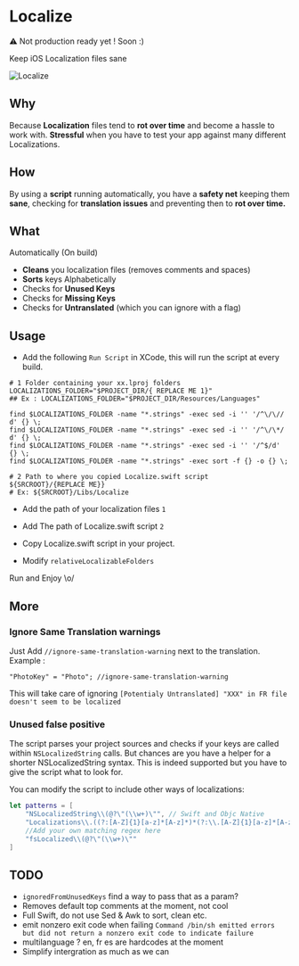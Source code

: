 # Localize

⚠️ Not production ready yet ! Soon :)

Keep iOS Localization files sane

![Localize](https://raw.githubusercontent.com/s4cha/Localize/master/xcodeScreenshot.png)


## Why
Because **Localization** files tend to **rot over time** and become a hassle to work with. **Stressful** when you have to test your app against many different Localizations.

## How
By using a **script** running automatically, you have a **safety net** keeping them **sane**, checking for **translation issues** and preventing then to **rot over time.**

## What

Automatically (On build)
  - **Cleans** you localization files (removes comments and spaces)
  - **Sorts** keys Alphabetically
  - Checks for **Unused Keys**
  - Checks for **Missing Keys**
  - Checks for **Untranslated** (which you can ignore with a flag)

## Usage

- Add the following `Run Script` in XCode, this will run the script at every build.

```shell
# 1 Folder containing your xx.lproj folders
LOCALIZATIONS_FOLDER="$PROJECT_DIR/{ REPLACE ME 1}"
## Ex : LOCALIZATIONS_FOLDER="$PROJECT_DIR/Resources/Languages"

find $LOCALIZATIONS_FOLDER -name "*.strings" -exec sed -i '' '/^\/\// d' {} \;
find $LOCALIZATIONS_FOLDER -name "*.strings" -exec sed -i '' '/^\/\*/ d' {} \;
find $LOCALIZATIONS_FOLDER -name "*.strings" -exec sed -i '' '/^$/d' {} \;
find $LOCALIZATIONS_FOLDER -name "*.strings" -exec sort -f {} -o {} \;

# 2 Path to where you copied Localize.swift script
${SRCROOT}/{REPLACE ME}}
# Ex: ${SRCROOT}/Libs/Localize

```

- Add the path of your localization files `1`
- Add The path of Localize.swift script `2`

- Copy Localize.swift script in your project.
- Modify `relativeLocalizableFolders`

Run and Enjoy \o/

## More

### Ignore Same Translation warnings
Just Add `//ignore-same-translation-warning` next to the translation.
Example :
```
"PhotoKey" = "Photo"; //ignore-same-translation-warning
```
This will take care of ignoring `[Potentialy Untranslated] "XXX" in FR file doesn't seem to be localized`

### Unused false positive
The script parses your project sources and checks if your keys are called within `NSLocalizedString` calls.
But chances are you have a helper for a shorter NSLocalizedString syntax.
This is indeed supported but you have to give the script what to look for.

You can modify the script to include other ways of localizations:

```swift
let patterns = [
    "NSLocalizedString\\(@?\"(\\w+)\"", // Swift and Objc Native
    "Localizations\\.((?:[A-Z]{1}[a-z]*[A-z]*)*(?:\\.[A-Z]{1}[a-z]*[A-z]*)*)", // Laurine Calls
    //Add your own matching regex here
    "fsLocalized\\(@?\"(\\w+)\""
]
```


## TODO
- `ignoredFromUnusedKeys` find a way to pass that as a param?
- Removes default top comments at the moment, not cool
- Full Swift, do not use Sed & Awk to sort, clean etc.
- emit nonzero exit code when failing
`Command /bin/sh emitted errors but did not return a nonzero exit code to indicate failure`
- multilanguage ? en, fr es are hardcodes at the moment
- Simplify intergration as much as we can
